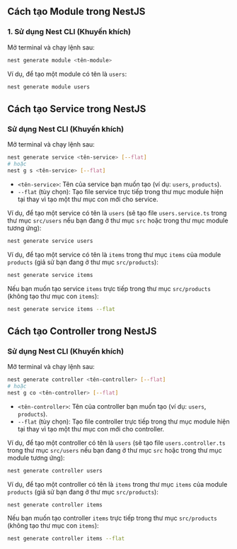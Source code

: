 <!-- filepath: /home/thanhdd/Code/nest-demo/docs/base.md -->

## Cách tạo Module trong NestJS

### 1. Sử dụng Nest CLI (Khuyến khích)

Mở terminal và chạy lệnh sau:

```bash
nest generate module <tên-module>
```

Ví dụ, để tạo một module có tên là `users`:

```bash
nest generate module users
```

## Cách tạo Service trong NestJS

### Sử dụng Nest CLI (Khuyến khích)

Mở terminal và chạy lệnh sau:

```bash
nest generate service <tên-service> [--flat]
# hoặc
nest g s <tên-service> [--flat]
```

- `<tên-service>`: Tên của service bạn muốn tạo (ví dụ: `users`, `products`).
- `--flat` (tùy chọn): Tạo file service trực tiếp trong thư mục module hiện tại thay vì tạo một thư mục con mới cho service.

Ví dụ, để tạo một service có tên là `users` (sẽ tạo file `users.service.ts` trong thư mục `src/users` nếu bạn đang ở thư mục `src` hoặc trong thư mục module tương ứng):

```bash
nest generate service users
```

Ví dụ, để tạo một service có tên là `items` trong thư mục `items` của module `products` (giả sử bạn đang ở thư mục `src/products`):

```bash
nest generate service items
```

Nếu bạn muốn tạo service `items` trực tiếp trong thư mục `src/products` (không tạo thư mục con `items`):

```bash
nest generate service items --flat
```

## Cách tạo Controller trong NestJS

### Sử dụng Nest CLI (Khuyến khích)

Mở terminal và chạy lệnh sau:

```bash
nest generate controller <tên-controller> [--flat]
# hoặc
nest g co <tên-controller> [--flat]
```

- `<tên-controller>`: Tên của controller bạn muốn tạo (ví dụ: `users`, `products`).
- `--flat` (tùy chọn): Tạo file controller trực tiếp trong thư mục module hiện tại thay vì tạo một thư mục con mới cho controller.

Ví dụ, để tạo một controller có tên là `users` (sẽ tạo file `users.controller.ts` trong thư mục `src/users` nếu bạn đang ở thư mục `src` hoặc trong thư mục module tương ứng):

```bash
nest generate controller users
```

Ví dụ, để tạo một controller có tên là `items` trong thư mục `items` của module `products` (giả sử bạn đang ở thư mục `src/products`):

```bash
nest generate controller items
```

Nếu bạn muốn tạo controller `items` trực tiếp trong thư mục `src/products` (không tạo thư mục con `items`):

```bash
nest generate controller items --flat
```
